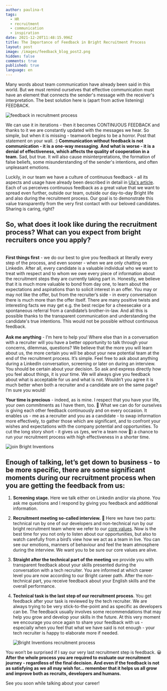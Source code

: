 ```yaml
---
author: paulina-t
tags:
  - HR
  - recruitment
  - communication
  - inspiration
date: 2021-12-20T11:48:15.996Z
title: The Importance of Feedback in Bright Recruitment Process
layout: post
image: /images/feedback_blog_post2.png
hidden: false
comments: true
published: true
language: en
---
```

Many words about team communication have already been said in this world. But we must remind ourselves that effective communication must have an element that connects the sender's message with the receiver's interpretation. The best solution here is (apart from active listening) FEEDBACK. 

![feedback in recruitment process](/images/feedback_blog_post2.png)

We can use it in iterations - then it becomes CONTINUOUS FEEDBACK and thanks to it we are constantly updated with the messages we hear. So simple, but when it is missing - teamwork begins to be a horror. Post that statement on your wall. :) **Communication without feedback is not communication - it is a one-way messaging**. **And what is worse - it is a denial of effectiveness, which affects the quality of cooperation in a team.** Sad, but true. It will also cause misinterpretations, the formation of false beliefs, some misunderstanding of the sender's intentions, and often unpleasant emotions. 

Luckily, in our team we have a culture of continuous feedback - all its aspects and usage have already been described in detail in [Ula's article](https://brightinventions.pl/blog/no-time-for-bullshit-feedback-culture/). Each of us perceives continuous feedback as a great value that we want to spread even further, outside our team, outside our day-to-day Bright life and also during the recruitment process. Our goal is to demonstrate this value transparently from the very first contact with our beloved candidates. Sharing is caring, right? 

## **So, what does it look like during the recruitment process? What can you expect from bright recruiters once you apply?** 

**\
First things first** - we do our best to give you feedback at literally every step of the process, and even sooner - when we are only chatting on Linkedin. After all, every candidate is a valuable individual who we want to treat with respect and to whom we owe every piece of information about the recruitment steps they are currently taking part in. Honestly, we believe that it is much more valuable to bond from day one, to learn about the expectations and aspirations than to solicit interest in an offer. You may or may not like the offer, but from the recruiter’s side - in every conversation there is much more than the offer itself. There are many positive twists and interesting facts we may get e.g. the best recipe for a cheesecake or a spontaneous referral from a candidate’s brother-in-law. And all this is possible thanks to the transparent communication and understanding the candidate's true intentions. This would not be possible without continuous feedback. \
\
**Ask me anything** - I’m here to help you! Where else than in a conversation with a recruiter will you have a better opportunity to talk through your concerns, dilemmas, questions? We believe that the more you will learn about us, the more certain you will be about your new potential team at the end of the recruitment process. It’s simple. Feel free to ask about anything during a LinkedIn conversation, screening or later on during an interview. You should be certain about your decision. So ask and express directly how you feel about things, it is your time. We will always give you feedback about what is acceptable for us and what is not. Wouldn’t you agree it is much better when both a recruiter and a candidate are on the same page? I’m sure you would! 

**Your time is precious** - indeed, as is mine. I respect that you have your life, your own commitments as I have them, too. 🙂 What we can do for ourselves is giving each other feedback continuously and on every occasion. It enables us - me as a recruiter and you as a candidate - to swap information more effectively, to gather those which are significant, and to confront your wishes and expectations with the company potential and opportunities. To cut the long story short - it gives us (yes, we’re a team now 💪) a chance to run your recruitment process with high effectiveness in a shorter time.

![join Bright Inventions](/images/join_bright_team.png)

## Enough of talking, let’s get down to business - to be more specific, there are some significant moments during our recruitment process when you are getting the feedback from us:

1. **Screening stage.** Here we talk either on Linkedin and/or via phone. You ask me questions and I respond by giving you feedback and additional information.
2. **Recruitment meeting so-called interview.** 🙂 Here we have two parts: technical run by one of our developers and non-technical run by our bright recruitment team where we refer to our [core values](https://brightinventions.pl/about-us/values/). Now is the best time for you not only to listen about our opportunities, but also to watch carefully from a bird’s view how we act as a team in live. You can see our emotions, manners of behaviour and feel the team atmosphere during the interview. We want you to be sure our core values are alive.
3. **Straight after the technical part of the meeting** we provide you with transparent feedback about your skills presented during the conversation with a tech recruiter. You are informed at which career level you are now according to our Bright career path. After the non-technical part, you receive feedback about your English skills and the overall performance. 
4. **Technical task is the last step of our recruitment process**. You get feedback after your task is reviewed by the tech recruiter. We are always trying to be very stick-to-the-point and as specific as developers can be. The feedback usually involves some recommendations that may help you grow and develop your skills in the future. At this very moment we encourage you once again to share your feedback with us - especially when you feel that what we have said is not enough - your tech recruiter is happy to elaborate more if needed.

   ![Bright Inventions recruitment process](/images/recruitment-process.png)

You won’t be surprised if I say our very last recruitment step is feedback. 😀 **After the whole process you are required to evaluate our recruitment journey - regardless of the final decision. And even if the feedback is not as satisfying as we all may wish for… remember that it helps us all grow and improve both as recruits, developers and humans.** 

See you soon while talking about your career!
